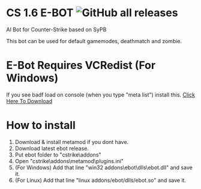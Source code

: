 # CS 1.6 E-BOT ![GitHub all releases](https://img.shields.io/github/downloads/EfeDursun125/CS-EBOT/total)
AI Bot for Counter-Strike based on SyPB

This bot can be used for default gamemodes, deathmatch and zombie.

# E-Bot Requires VCRedist (For Windows)
If you see badf load on console (when you type "meta list") install this.
[Click Here To Download](https://aka.ms/vs/17/release/vc_redist.x86.exe)

# How to install
1. Download & install metamod if you dont have.
2. Download latest ebot release.
3. Put ebot folder to "cstrike\addons"
4. Open "cstrike\addons\metamod\plugins.ini"
5. (For Windows) Add that line "win32 addons\ebot\dlls\ebot.dll" and save it.
6. (For Linux) Add that line "linux addons/ebot/dlls/ebot.so" and save it.
